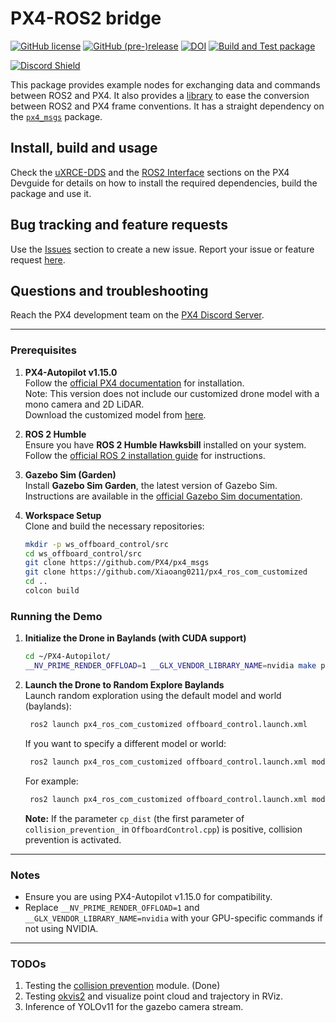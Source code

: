 # PX4-ROS2 bridge

[![GitHub license](https://img.shields.io/github/license/PX4/px4_ros_com.svg)](https://github.com/PX4/px4_ros_com/blob/master/LICENSE) [![GitHub (pre-)release](https://img.shields.io/github/release-pre/PX4/px4_ros_com.svg)](https://github.com/PX4/px4_ros_com/releases/tag/beta) [![DOI](https://zenodo.org/badge/142936318.svg)](https://zenodo.org/badge/latestdoi/142936318) [![Build and Test package](https://github.com/PX4/px4_ros_com/workflows/Build%20and%20Test%20package/badge.svg?branch=master)](https://github.com/PX4/px4_ros_com/actions)

[![Discord Shield](https://discordapp.com/api/guilds/1022170275984457759/widget.png?style=shield)](https://discord.gg/dronecode)

This package provides example nodes for exchanging data and commands between ROS2 and PX4.
It also provides a [library](./include/px4_ros_com/frame_transforms.h) to ease the conversion between ROS2 and PX4 frame conventions.
It has a straight dependency on the [`px4_msgs`](https://github.com/PX4/px4_msgs) package.

## Install, build and usage

Check the [uXRCE-DDS](https://docs.px4.io/main/en/middleware/uxrce_dds.html) and the [ROS2 Interface](https://docs.px4.io/main/en/ros/ros2_comm.html) sections on the PX4 Devguide for details on how to install the required dependencies, build the package and use it.

## Bug tracking and feature requests

Use the [Issues](https://github.com/PX4/px4_ros_com/issues) section to create a new issue. Report your issue or feature request [here](https://github.com/PX4/px4_ros_com/issues/new).

## Questions and troubleshooting

Reach the PX4 development team on the [PX4 Discord Server](https://discord.gg/dronecode).

---

### Prerequisites

1. **PX4-Autopilot v1.15.0**  
   Follow the [official PX4 documentation](https://docs.px4.io/v1.15/en/ros2/user_guide.html) for installation.  
   Note: This version does not include our customized drone model with a mono camera and 2D LiDAR.  
   Download the customized model from [here](#).

2. **ROS 2 Humble**  
   Ensure you have **ROS 2 Humble Hawksbill** installed on your system. Follow the [official ROS 2 installation guide](https://docs.ros.org/en/humble/Installation.html) for instructions.

3. **Gazebo Sim (Garden)**  
   Install **Gazebo Sim Garden**, the latest version of Gazebo Sim. Instructions are available in the [official Gazebo Sim documentation](https://gazebosim.org/docs/garden/install).

4. **Workspace Setup**  
   Clone and build the necessary repositories:

   ```bash
   mkdir -p ws_offboard_control/src
   cd ws_offboard_control/src
   git clone https://github.com/PX4/px4_msgs
   git clone https://github.com/Xiaoang0211/px4_ros_com_customized
   cd ..
   colcon build


### Running the Demo

1. **Initialize the Drone in Baylands (with CUDA support)**

   ```bash
   cd ~/PX4-Autopilot/
   __NV_PRIME_RENDER_OFFLOAD=1 __GLX_VENDOR_LIBRARY_NAME=nvidia make px4_sitl gz_x500_cam_2dlidar_baylands
    ```

2. **Launch the Drone to Random Explore Baylands**  
   Launch random exploration using the default model and world (baylands):
   ```bash
    ros2 launch px4_ros_com_customized offboard_control.launch.xml
   ```
   If you want to specify a different model or world:
   ```bash
    ros2 launch px4_ros_com_customized offboard_control.launch.xml model_world:=<ModelName_WorldName>
   ```
   For example:
   ```bash
    ros2 launch px4_ros_com_customized offboard_control.launch.xml model_world:=x500_cam_2dlidar_walls
   ```
   **Note:** If the parameter `cp_dist` (the first parameter of `collision_prevention_` in `OffboardControl.cpp`) is positive, collision prevention is activated.
---

### Notes

- Ensure you are using PX4-Autopilot v1.15.0 for compatibility.  
- Replace `__NV_PRIME_RENDER_OFFLOAD=1` and `__GLX_VENDOR_LIBRARY_NAME=nvidia` with your GPU-specific commands if not using NVIDIA.

---

### TODOs

1. Testing the [collision prevention](https://github.com/Xiaoang0211/px4_ros_com_customized/tree/main/src/lib/collision_prevention) module. (Done)
2. Testing [okvis2](https://github.com/smartroboticslab/okvis2) and visualize point cloud and trajectory in RViz.
3. Inference of YOLOv11 for the gazebo camera stream.

